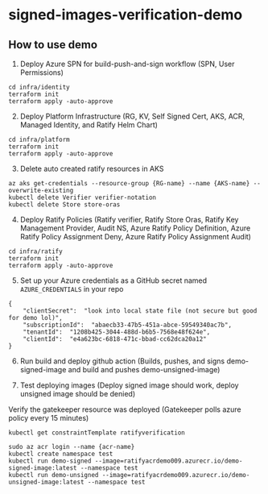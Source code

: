 # signed-images-verification-demo

## How to use demo
1. Deploy Azure SPN for build-push-and-sign workflow
(SPN, User Permissions)
```
cd infra/identity
terraform init
terraform apply -auto-approve
```

2. Deploy Platform Infrastructure
(RG, KV, Self Signed Cert, AKS, ACR, Managed Identity, and Ratify Helm Chart)
```
cd infra/platform
terraform init
terraform apply -auto-approve
```

3. Delete auto created ratify resources in AKS
```
az aks get-credentials --resource-group {RG-name} --name {AKS-name} --overwrite-existing
kubectl delete Verifier verifier-notation
kubectl delete Store store-oras
```

4. Deploy Ratify Policies
(Ratify verifier, Ratify Store Oras, Ratify Key Management Provider, Audit NS, Azure Ratify Policy Definition, Azure Ratify Policy Assignment Deny, Azure Ratify Policy Assignment Audit)
```
cd infra/ratify
terraform init
terraform apply -auto-approve
```

5. Set up your Azure credentials as a GitHub secret named `AZURE_CREDENTIALS` in your repo
```
{
    "clientSecret":  "look into local state file (not secure but good for demo lol)",
    "subscriptionId":  "abaecb33-47b5-451a-abce-59549340ac7b",
    "tenantId":  "1208b425-3044-488d-b6b5-7568e48f624e",
    "clientId":  "e4a623bc-6818-471c-bbad-cc62dca20a12"
}
```

6. Run build and deploy github action
(Builds, pushes, and signs demo-signed-image and build and pushes demo-unsigned-image)

7. Test deploying images
(Deploy signed image should work, deploy unsigned image should be denied)

Verify the gatekeeper resource was deployed (Gatekeeper polls azure policy every 15 minutes)
```
kubectl get constraintTemplate ratifyverification
```

```
sudo az acr login --name {acr-name}
kubectl create namespace test
kubectl run demo-signed --image=ratifyacrdemo009.azurecr.io/demo-signed-image:latest --namespace test
kubectl run demo-unsigned --image=ratifyacrdemo009.azurecr.io/demo-unsigned-image:latest --namespace test
```
